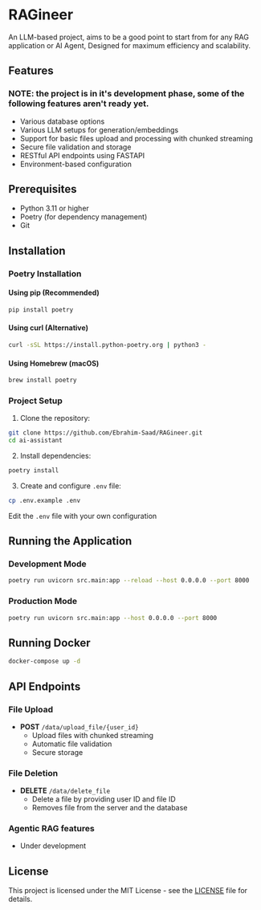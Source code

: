 # RAGineer

An LLM-based project, aims to be a good point to start from for any RAG application or AI Agent, Designed for maximum efficiency and scalability. 

## Features

### NOTE: the project is in it's development phase, some of the following features aren't ready yet.

- Various database options
- Various LLM setups for generation/embeddings
- Support for basic files upload and processing with chunked streaming
- Secure file validation and storage
- RESTful API endpoints using FASTAPI
- Environment-based configuration

## Prerequisites

- Python 3.11 or higher
- Poetry (for dependency management)
- Git

## Installation

### Poetry Installation

#### Using pip (Recommended)
```bash
pip install poetry
```

#### Using curl (Alternative)
```bash
curl -sSL https://install.python-poetry.org | python3 -
```

#### Using Homebrew (macOS)
```bash
brew install poetry
```

### Project Setup

1. Clone the repository:
```bash
git clone https://github.com/Ebrahim-Saad/RAGineer.git
cd ai-assistant
```

2. Install dependencies:
```bash
poetry install
```

3. Create and configure `.env` file:
```bash
cp .env.example .env
```

Edit the `.env` file with your own configuration

## Running the Application

### Development Mode
```bash
poetry run uvicorn src.main:app --reload --host 0.0.0.0 --port 8000
```

### Production Mode
```bash
poetry run uvicorn src.main:app --host 0.0.0.0 --port 8000
```

## Running Docker
```bash
docker-compose up -d
```

## API Endpoints

### File Upload
- **POST** `/data/upload_file/{user_id}`
  - Upload files with chunked streaming
  - Automatic file validation
  - Secure storage

### File Deletion
- **DELETE** `/data/delete_file`
  - Delete a file by providing user ID and file ID
  - Removes file from the server and the database

### Agentic RAG features
- Under development

## License

This project is licensed under the MIT License - see the [LICENSE](LICENSE) file for details.
